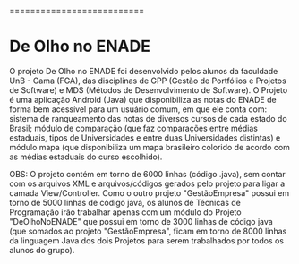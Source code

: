 ﻿==========================
<h1>De Olho no ENADE</h1>

<p>O projeto De Olho no ENADE foi desenvolvido pelos alunos da faculdade UnB - Gama (FGA), das disciplinas de GPP (Gestão de Portfólios e Projetos de Software) e MDS (Métodos de Desenvolvimento de Software). O Projeto é uma aplicação Android (Java) que disponibiliza as notas do ENADE de forma bem acessível para um usuário comum, em que ele conta com: sistema de ranqueamento das notas de diversos cursos de cada estado do Brasil; módulo de comparação (que faz comparações entre médias estaduais, tipos de Universidades e entre duas Universidades distintas) e módulo mapa (que disponibiliza um mapa brasileiro colorido de acordo com as médias estaduais do curso escolhido).</p>

<p> OBS: O projeto contém em torno de 6000 linhas (código .java), sem contar com os arquivos XML e arquivos/códigos gerados pelo projeto para ligar a camada View/Controller. Como o outro projeto "GestãoEmpresa" possui em torno de 5000 linhas de código java, os alunos de Técnicas de Programação irão trabalhar apenas com um módulo do Projeto "DeOlhoNoENADE" que possui em torno de 3000 linhas de código java (que somados ao projeto "GestãoEmpresa", ficam em torno de 8000 linhas da linguagem Java dos dois Projetos para serem trabalhados por todos os alunos do grupo).</p>


